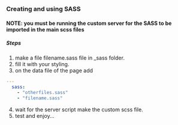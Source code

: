 ### Creating and using SASS

#### NOTE: you must be running the custom server for the SASS to be imported in the main scss files

##### Steps

1. make a file filename.sass file in \_sass folder.
2. fill it with your styling.
3. on the data file of the page add
  ```YAML
  ---
    sass:
      - "otherfiles.sass"
      - "filename.sass"
  ```
4. wait for the server script make the custom scss file.
5. test and enjoy...
